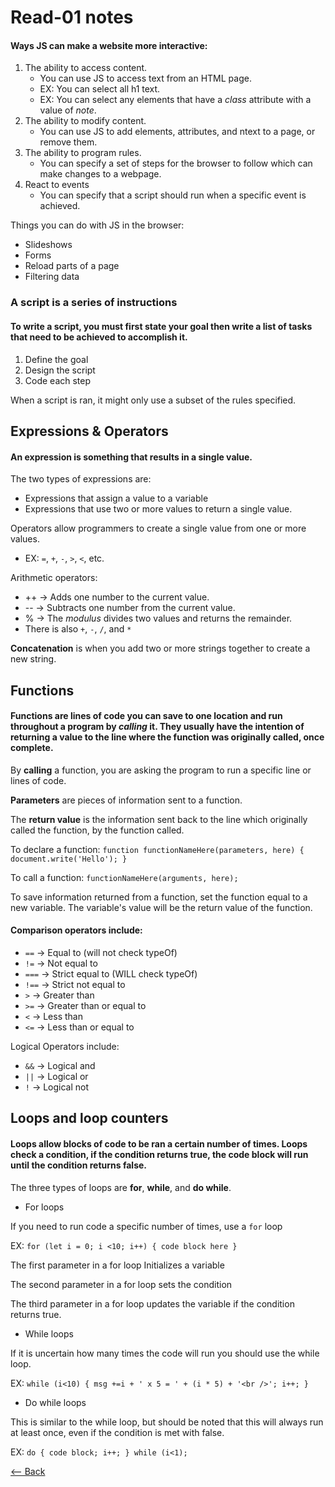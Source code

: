 # Read-01 notes

#### Ways JS can make a website more interactive:
1. The ability to access content.
    * You can use JS to access text from an HTML page.
    * EX: You can select all h1 text.
    * EX: You can select any elements that have a *class* attribute with a value of *note*.
1. The ability to modify content.
    * You can use JS to add elements, attributes, and ntext to a page, or remove them.
1. The ability to program rules.
    * You can specify a set of steps for the browser to follow which can make changes to a webpage.
1. React to events
    * You can specify that a script should run when a specific event is achieved.

Things you can do with JS in the browser:
* Slideshows
* Forms
* Reload parts of a page
* Filtering data

### A script is a series of instructions
#### To write a script, you must first state your goal then write a list of tasks that need to be achieved to accomplish it.

1. Define the goal
1. Design the script
1. Code each step

When a script is ran, it might only use a subset of the rules specified.

## Expressions & Operators

#### An expression is something that results in a single value.

The two types of expressions are:
* Expressions that assign a value to a variable
* Expressions that use two or more values to return a single value.

Operators allow programmers to create a single value from one or more values.
* EX: `=`, `+`, `-`, `>`, `<`, etc.

Arithmetic operators:
* ++ -> Adds one number to the current value.
* -- -> Subtracts one number from the current value.
* % -> The *modulus* divides two values and returns the remainder.
* There is also `+`, `-`, `/`, and `*`

**Concatenation** is when you add two or more strings together to create a new string.

## Functions

#### Functions are lines of code you can save to one location and run throughout a program by *calling* it. They usually have the intention of returning a value to the line where the function was originally called, once complete.

By **calling** a function, you are asking the program to run a specific line or lines of code.

**Parameters** are pieces of information sent to a function.

The **return value** is the information sent back to the line which originally called the function, by the function called.

To declare a function:
`function functionNameHere(parameters, here) {
    document.write('Hello');
}`

To call a function:
`functionNameHere(arguments, here);`

To save information returned from a function, set the function equal to a new variable. The variable's value will be the return value of the function.

#### Comparison operators include:
* `==` -> Equal to (will not check typeOf)
* `!=` -> Not equal to
* `===` -> Strict equal to (WILL check typeOf)
* `!==` -> Strict not equal to
* `>` -> Greater than
* `>=` -> Greater than or equal to
* `<` -> Less than
* `<=` -> Less than or equal to

Logical Operators include:
* `&&` -> Logical and
* `||` -> Logical or
* `!` -> Logical not

## Loops and loop counters

#### Loops allow blocks of code to be ran a certain number of times. Loops check a condition, if the condition returns true, the code block will run until the condition returns false.

The three types of loops are **for**, **while**, and **do while**.

- For loops

If you need to run code a specific number of times, use a `for` loop

EX: `for (let i = 0; i <10; i++) {
    code block here
}`

The first parameter in a for loop Initializes a variable

The second parameter in a for loop sets the condition

The third parameter in a for loop updates the variable if the condition returns true.

- While loops

If it is uncertain how many times the code will run you should use the while loop.

EX: `while (i<10) {
    msg +=i + ' x 5 = ' + (i * 5) + '<br />';
    i++;
}`

- Do while loops

This is similar to the while loop, but should be noted that this will always run at least once, even if the condition is met with false.

EX: `do {
    code block;
    i++;
} while (i<1);`

[<-- Back](ToC.md)